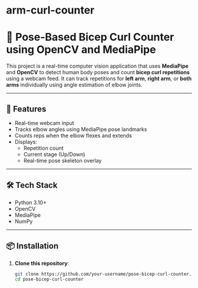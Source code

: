 # arm-curl-counter
# 💪 Pose-Based Bicep Curl Counter using OpenCV and MediaPipe

This project is a real-time computer vision application that uses **MediaPipe** and **OpenCV** to detect human body poses and count **bicep curl repetitions** using a webcam feed. It can track repetitions for **left arm**, **right arm**, or **both arms** individually using angle estimation of elbow joints.

---

## 🧠 Features

- Real-time webcam input
- Tracks elbow angles using MediaPipe pose landmarks
- Counts reps when the elbow flexes and extends
- Displays:
  - Repetition count
  - Current stage (Up/Down)
  - Real-time pose skeleton overlay

---

## 🛠️ Tech Stack

- Python 3.10+
- OpenCV
- MediaPipe
- NumPy

---

## 📦 Installation

1. **Clone this repository**:
   ```bash
   git clone https://github.com/your-username/pose-bicep-curl-counter.git
   cd pose-bicep-curl-counter

